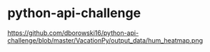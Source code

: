 # python-api-challenge
https://github.com/dborowski16/python-api-challenge/blob/master/VacationPy/output_data/hum_heatmap.png
